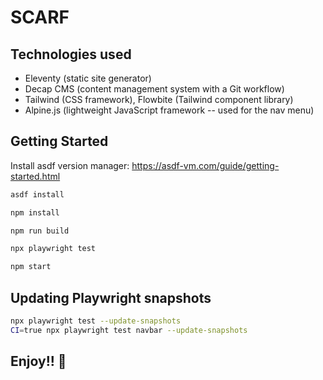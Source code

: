 # SCARF

## Technologies used

- Eleventy (static site generator)
- Decap CMS (content management system with a Git workflow)
- Tailwind (CSS framework), Flowbite (Tailwind component library)
- Alpine.js (lightweight JavaScript framework -- used for the nav menu)

## Getting Started

Install asdf version manager: <https://asdf-vm.com/guide/getting-started.html>

```bash
asdf install

npm install

npm run build

npx playwright test

npm start
```

## Updating Playwright snapshots

```bash
npx playwright test --update-snapshots
CI=true npx playwright test navbar --update-snapshots
```

## Enjoy!! 🐶
